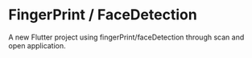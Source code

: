 # FingerPrint / FaceDetection

A new Flutter project using fingerPrint/faceDetection through scan and open application.



